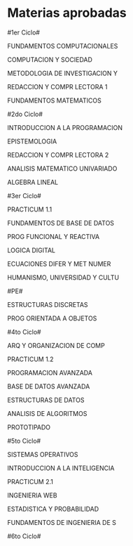 Materias aprobadas 
=======================
#1er Ciclo#

FUNDAMENTOS COMPUTACIONALES	

COMPUTACION Y SOCIEDAD	

METODOLOGIA DE INVESTIGACION Y	

REDACCION Y COMPR LECTORA 1	

FUNDAMENTOS MATEMATICOS	

#2do Ciclo#

INTRODUCCION A LA PROGRAMACION	

EPISTEMOLOGIA

REDACCION Y COMPR LECTORA 2	

ANALISIS MATEMATICO UNIVARIADO	

ALGEBRA LINEAL	

#3er Ciclo#

PRACTICUM 1.1	

FUNDAMENTOS DE BASE DE DATOS	

PROG FUNCIONAL Y REACTIVA	

LOGICA DIGITAL	

ECUACIONES DIFER Y MET NUMER	

HUMANISMO, UNIVERSIDAD Y CULTU	


#PE#

ESTRUCTURAS DISCRETAS	

PROG ORIENTADA A OBJETOS	

#4to Ciclo#

ARQ Y ORGANIZACION DE COMP	

PRACTICUM 1.2	

PROGRAMACION AVANZADA	

BASE DE DATOS AVANZADA	

ESTRUCTURAS DE DATOS	

ANALISIS DE ALGORITMOS	

PROTOTIPADO	

#5to Ciclo#

SISTEMAS OPERATIVOS	

INTRODUCCION A LA INTELIGENCIA	

PRACTICUM 2.1	

INGENIERIA WEB	

ESTADISTICA Y PROBABILIDAD	

FUNDAMENTOS DE INGENIERIA DE S	

#6to Ciclo#


